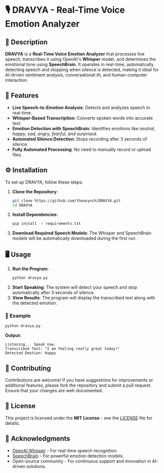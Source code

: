 # 🎙️ DRAVYA - Real-Time Voice Emotion Analyzer

## 📜 Description

**DRAVYA** is a **Real-Time Voice Emotion Analyzer** that processes live speech, transcribes it using OpenAI's **Whisper** model, and determines the emotional tone using **SpeechBrain**. It operates in real-time, automatically detecting speech and stopping when silence is detected, making it ideal for AI-driven sentiment analysis, conversational AI, and human-computer interaction.

## 🚀 Features

- **Live Speech-to-Emotion Analysis**: Detects and analyzes speech in real-time.
- **Whisper-Based Transcription**: Converts spoken words into accurate text.
- **Emotion Detection with SpeechBrain**: Identifies emotions like *neutral, happy, sad, angry, fearful, and surprised*.
- **Automated Silence Detection**: Stops recording after 3 seconds of silence.
- **Fully Automated Processing**: No need to manually record or upload files.

## ⚙️ Installation

To set up DRAVYA, follow these steps:

1. **Clone the Repository**:
   ```bash
   git clone https://github.com/theasynch/DRAVYA.git
   cd DRAVYA
   ```

2. **Install Dependencies**:
   ```bash
   pip install -r requirements.txt
   ```

3. **Download Required Speech Models**:
   The Whisper and SpeechBrain models will be automatically downloaded during the first run.

## 🖥️ Usage

1. **Run the Program**:
   ```bash
   python dravya.py
   ```
2. **Start Speaking**: The system will detect your speech and stop automatically after 3 seconds of silence.
3. **View Results**: The program will display the transcribed text along with the detected emotion.

### 🌟 Example

```bash
python dravya.py
```
**Output:**
```
Listening... Speak now.
Transcribed Text: "I am feeling really great today!"
Detected Emotion: Happy
```

## 🤝 Contributing

Contributions are welcome! If you have suggestions for improvements or additional features, please fork the repository and submit a pull request. Ensure that your changes are well-documented.

## 📄 License

This project is licensed under the **MIT License** - see the [LICENSE](LICENSE) file for details.

## 🙌 Acknowledgments

- [OpenAI Whisper](https://openai.com/research/whisper) - For real-time speech recognition.
- [SpeechBrain](https://speechbrain.github.io/) - For powerful emotion detection models.
- Open-source community - For continuous support and innovation in AI-driven solutions.

